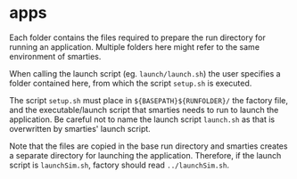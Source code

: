 # apps

Each folder contains the files required to prepare the run directory for running an application. Multiple folders here might refer to the same environment of smarties.

When calling the launch script (eg. `launch/launch.sh`) the user specifies a folder contained here, from which the script `setup.sh` is executed.

The script `setup.sh` must place in `${BASEPATH}${RUNFOLDER}/` the factory file, and the executable/launch script that smarties needs to run to launch the application. Be careful not to name the launch script `launch.sh` as that is overwritten by smarties' launch script.

Note that the files are copied in the base run directory and smarties creates a separate directory for launching the application. Therefore, if the launch script is `launchSim.sh`, factory should read `../launchSim.sh`.
